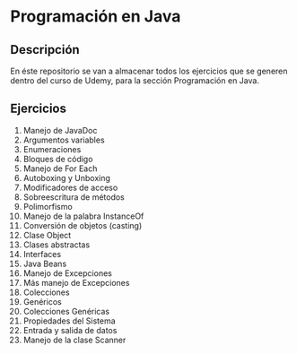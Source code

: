 # Programación en Java

## Descripción

En éste repositorio se van a almacenar todos los ejercicios que se generen dentro del curso de Udemy, para la sección Programación en Java.

## Ejercicios

1. Manejo de JavaDoc
2. Argumentos variables
3. Enumeraciones
4. Bloques de código
5. Manejo de For Each
6. Autoboxing y Unboxing
7. Modificadores de acceso
8. Sobreescritura de métodos
9. Polimorfismo
10. Manejo de la palabra InstanceOf
11. Conversión de objetos (casting)
12. Clase Object
13. Clases abstractas
14. Interfaces
15. Java Beans
16. Manejo de Excepciones
17. Más manejo de Excepciones
18. Colecciones
19. Genéricos
20. Colecciones Genéricas
21. Propiedades del Sistema
22. Entrada y salida de datos
23. Manejo de la clase Scanner
